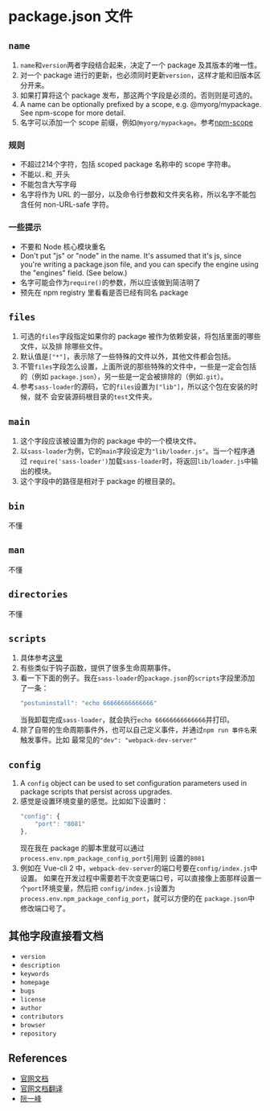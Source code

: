 # package.json 文件


## `name`
1. `name`和`version`两者字段结合起来，决定了一个 package 及其版本的唯一性。
2. 对一个 package 进行的更新，也必须同时更新`version`，这样才能和旧版本区分开来。
3. 如果打算将这个 package 发布，那这两个字段是必须的。否则则是可选的。
4. A name can be optionally prefixed by a scope, e.g. @myorg/mypackage. See npm-scope for more detail.
4. 名字可以添加一个 scope 前缀，例如`@myorg/mypackage`。参考[npm-scope](https://docs.npmjs.com/misc/scope)

### 规则
* 不超过214个字符，包括 scoped package 名称中的 scope 字符串。
* 不能以`.`和`_`开头
* 不能包含大写字母
* 名字将作为 URL 的一部分，以及命令行参数和文件夹名称，所以名字不能包含任何
non-URL-safe 字符。

### 一些提示
* 不要和 Node 核心模块重名
* Don't put "js" or "node" in the name. It's assumed that it's js, since you're
writing a package.json file, and you can specify the engine using the "engines"
field. (See below.)
* 名字可能会作为`require()`的参数，所以应该做到简洁明了
* 预先在 npm registry 里看看是否已经有同名 package


## `files`
1. 可选的`files`字段指定如果你的 package 被作为依赖安装，将包括里面的哪些文件，以及排
除哪些文件。
2. 默认值是`["*"]`，表示除了一些特殊的文件以外，其他文件都会包括。
3. 不管`files`字段怎么设置，上面所说的那些特殊的文件中，一些是一定会包括的（例如
`package.json`），另一些是一定会被排除的（例如`.git`）。
4. 参考`sass-loader`的源码，它的`files`设置为`["lib"]`，所以这个包在安装的时候，就不
会安装源码根目录的`test`文件夹。


## `main`
1. 这个字段应该被设置为你的 package 中的一个模块文件。
2. 以`sass-loader`为例，它的`main`字段设定为`"lib/loader.js"`。当一个程序通过
`require('sass-loader')`加载`sass-loader`时，将返回`lib/loader.js`中输出的模块。
3. 这个字段中的路径是相对于 package 的根目录的。


## `bin`
不懂


## `man`
不懂


## `directories`
不懂


## `scripts`
1. 具体参考[这里](https://docs.npmjs.com/misc/scripts)
2. 有些类似于钩子函数，提供了很多生命周期事件。
3. 看一下下面的例子。我在`sass-loader`的`package.json`的`scripts`字段里添加了一条：
    ```js
    "postuninstall": "echo 66666666666666"
    ```
    当我卸载完成`sass-loader`，就会执行`echo 66666666666666`并打印。
4. 除了自带的生命周期事件外，也可以自己定义事件，并通过`npm run 事件名`来触发事件。比如
最常见的`"dev": "webpack-dev-server"`


## `config`
1. A `config` object can be used to set configuration parameters used in package
scripts that persist across upgrades.
2. 感觉是设置环境变量的感觉。比如如下设置时：
    ```js
    "config": {
        "port": "8081"
    },
    ```
    现在我在 package 的脚本里就可以通过`process.env.npm_package_config_port`引用到
    设置的`8081`
3. 例如在 Vue-cli 2 中，`webpack-dev-server`的端口号要在`config/index.js`中设置。
如果在开发过程中需要若干次变更端口号，可以直接像上面那样设置一个`port`环境变量，然后把
`config/index.js`设置为`process.env.npm_package_config_port`，就可以方便的在
`package.json`中修改端口号了。



## 其他字段直接看文档
* `version`
* `description`
* `keywords`
* `homepage`
* `bugs`
* `license`
* `author`
* `contributors`
* `browser`
* `repository`


## References
* [官网文档](https://docs.npmjs.com/files/package.json)
* [官网文档翻译](https://www.cnblogs.com/nullcc/p/5829218.html)
* [阮一峰](http://javascript.ruanyifeng.com/nodejs/packagejson.html)
